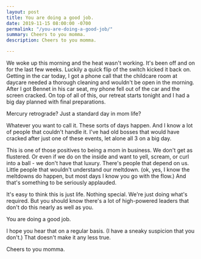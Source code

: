 ```yaml
---
layout: post
title: You are doing a good job.
date: 2019-11-15 08:00:00 -0700
permalink: "/you-are-doing-a-good-job/"
summary: Cheers to you momma.
description: Cheers to you momma.

---
```

We woke up this morning and the heat wasn't working. It's been off and on for the last few weeks. Luckily a quick flip of the switch kicked it back on. Getting in the car today, I got a phone call that the childcare room at daycare needed a thorough cleaning and wouldn't be open in the morning. After I got Bennet in his car seat, my phone fell out of the car and the screen cracked. On top of all of this, our retreat starts tonight and I had a big day planned with final preparations.

Mercury retrograde? Just a standard day in mom life?

Whatever you want to call it. These sorts of days happen. And I know a lot of people that couldn't handle it. I've had old bosses that would have cracked after just one of these events, let alone all 3 on a big day.

This is one of those positives to being a mom in business. We don't get as flustered. Or even if we do on the inside and want to yell, scream, or curl into a ball - we don't have that luxury. There's people that depend on us. Little people that wouldn't understand our meltdown. (ok, yes, I know the meltdowns do happen, but most days I know you go with the flow.) And that's something to be seriously applauded.

It's easy to think this is just life. Nothing special. We're just doing what's required. But you should know there's a lot of high-powered leaders that don't do this nearly as well as you.

You are doing a good job.

I hope you hear that on a regular basis. (I have a sneaky suspicion that you don't.) That doesn't make it any less true.

Cheers to you momma.